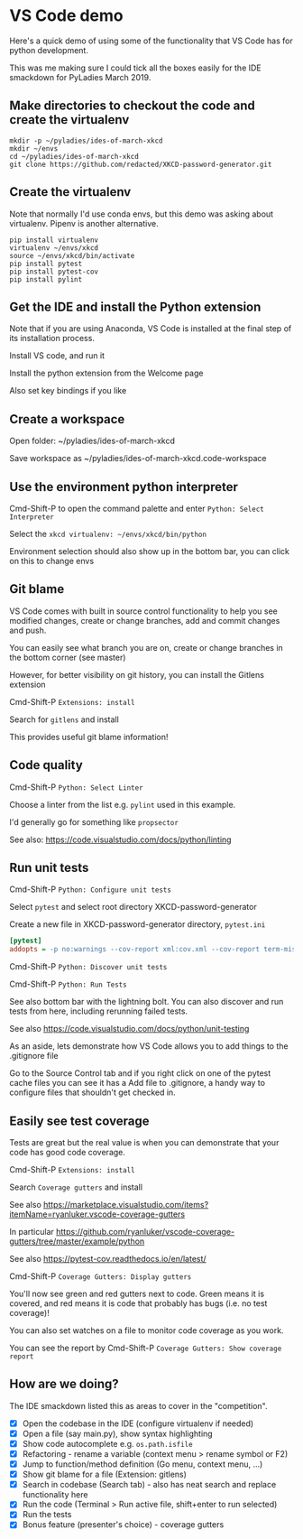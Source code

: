# VS Code demo

Here's a quick demo of using some of the functionality that VS Code has for python development.

This was me making sure I could tick all the boxes easily for the IDE smackdown for PyLadies March 2019.

## Make directories to checkout the code and create the virtualenv

```shell
mkdir -p ~/pyladies/ides-of-march-xkcd
mkdir ~/envs
cd ~/pyladies/ides-of-march-xkcd
git clone https://github.com/redacted/XKCD-password-generator.git
```

## Create the virtualenv

Note that normally I'd use conda envs, but this demo was asking about virtualenv. Pipenv is another alternative.

```shell
pip install virtualenv
virtualenv ~/envs/xkcd
source ~/envs/xkcd/bin/activate
pip install pytest
pip install pytest-cov
pip install pylint
```

## Get the IDE and install the Python extension

Note that if you are using Anaconda, VS Code is installed at the final step of its installation process.

Install VS code, and run it

Install the python extension from the Welcome page

Also set key bindings if you like

## Create a workspace

Open folder: ~/pyladies/ides-of-march-xkcd

Save workspace as ~/pyladies/ides-of-march-xkcd.code-workspace

## Use the environment python interpreter

Cmd-Shift-P to open the command palette and enter `Python: Select Interpreter`

Select the `xkcd virtualenv: ~/envs/xkcd/bin/python`

Environment selection should also show up in the bottom bar, you can click on this to change envs

## Git blame

VS Code comes with built in source control functionality to help you see modified changes, create or change branches, add and commit changes and push.

You can easily see what branch you are on, create or change branches in the bottom corner (see master)

However, for better visibility on git history, you can install the Gitlens extension

Cmd-Shift-P `Extensions: install`

Search for `gitlens` and install

This provides useful git blame information!

## Code quality

Cmd-Shift-P `Python: Select Linter`

Choose a linter from the list e.g. `pylint` used in this example.

I'd generally go for something like `propsector`

See also: https://code.visualstudio.com/docs/python/linting

## Run unit tests

Cmd-Shift-P `Python: Configure unit tests`

Select `pytest` and select root directory XKCD-password-generator

Create a new file in XKCD-password-generator directory, `pytest.ini`
```ini
[pytest]
addopts = -p no:warnings --cov-report xml:cov.xml --cov-report term-missing --cov=XKCD-password-generator XKCD-password-generator/tests
```

Cmd-Shift-P `Python: Discover unit tests`

Cmd-Shift-P `Python: Run Tests`

See also bottom bar with the lightning bolt. You can also discover and run tests from here, including rerunning failed tests.

See also https://code.visualstudio.com/docs/python/unit-testing

As an aside, lets demonstrate how VS Code allows you to add things to the .gitignore file

Go to the Source Control tab and if you right click on one of the pytest cache files you can see it has a Add file to .gitignore, a handy way to configure files that shouldn't get checked in.

## Easily see test coverage

Tests are great but the real value is when you can demonstrate that your code has good code coverage.

Cmd-Shift-P `Extensions: install`

Search `Coverage gutters` and install

See also https://marketplace.visualstudio.com/items?itemName=ryanluker.vscode-coverage-gutters

In particular https://github.com/ryanluker/vscode-coverage-gutters/tree/master/example/python

See also https://pytest-cov.readthedocs.io/en/latest/

Cmd-Shift-P `Coverage Gutters: Display gutters`

You'll now see green and red gutters next to code. Green means it is covered, and red means it is code that probably has bugs (i.e. no test coverage)!

You can also set watches on a file to monitor code coverage as you work.

You can see the report by Cmd-Shift-P `Coverage Gutters: Show coverage report`

## How are we doing?

The IDE smackdown listed this as areas to cover in the "competition".

* [x]  Open the codebase in the IDE (configure virtualenv if needed)
* [x]  Open a file (say main.py), show syntax highlighting
* [x]  Show code autocomplete e.g. `os.path.isfile`
* [x]  Refactoring - rename a variable (context menu > rename symbol or F2)
* [x]  Jump to function/method definition (Go menu, context menu, ...)
* [x]  Show git blame for a file (Extension: gitlens)
* [x]  Search in codebase (Search tab) - also has neat search and replace functionality here
* [x]  Run the code (Terminal > Run active file, shift+enter to run selected)
* [x]  Run the tests
* [x]  Bonus feature (presenter's choice) - coverage gutters
